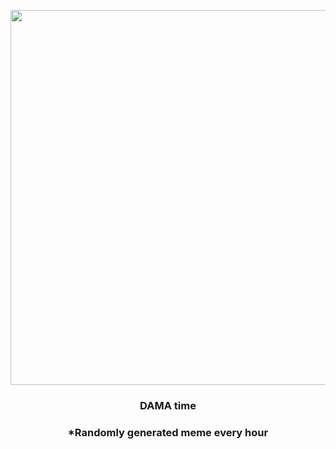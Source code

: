 <p align="center">
        <img src="https://i.redd.it/7eml1gzhpdi91.jpg" width="600" height="600">
        </p>
        <h3 align="center">DAMA time</h3>
        <h3 align="center">*Randomly generated meme every hour</h3>
    